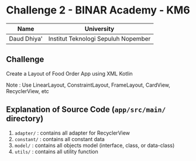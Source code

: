 # Challenge 2 - BINAR Academy - KM6

| Name        | University                          |
|-------------|-------------------------------------|
| Daud Dhiya' | Institut Teknologi Sepuluh Nopember |

## Challenge

Create a Layout of Food Order App using XML Kotlin

Note : Use LinearLayout, ConstraintLayout, FrameLayout, CardView, RecyclerView, etc

## Explanation of Source Code (`app/src/main/` directory)

1. `adapter/` : contains all adapter for RecyclerView
2. `constant/` : contains all constant data
3. `model/` : contains all objects model (interface, class, or data-class)
4. `utils/` : contains all utility function
